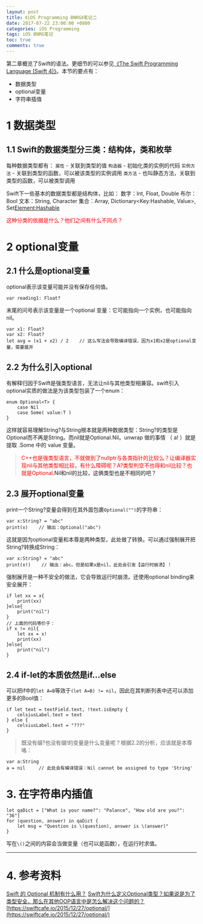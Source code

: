 ```yaml
---
layout: post
title: 《iOS Programming BNRG》笔记二
date: 2017-07-22 23:00:00 +0800
categories: iOS Programming
tags: iOS BNRG笔记
toc: true
comments: true
---
```

第二章概览了Swift的语法。更细节的可以参见[《The Swift Programming Language (Swift 4)》](https://developer.apple.com/library/content/documentation/Swift/Conceptual/Swift_Programming_Language/TheBasics.html#//apple_ref/doc/uid/TP40014097-CH5-ID309)。本节的要点有：
- 数据类型
- optional变量
- 字符串插值
<!-- more -->

# 1 数据类型
## 1.1 Swift的数据类型分三类：结构体，类和枚举
每种数据类型都有：
`属性` - 关联到类型的值
`构造器` - 初始化类的实例的代码
`实例方法` - 关联到类型的函数，可以被该类型的实例调用
`类方法` - 也叫静态方法，关联到类型的函数，可以被类型调用

Swift下一些基本的数据类型都是结构体，比如：
数字：Int, Float, Double
布尔：Bool
文本：String, Character
集合：Array<Element>, Dictionary<Key:Hashable, Value>, Set<Element:Hashable>

<font color=red>这种分类的依据是什么？他们之间有什么不同点？</font>

# 2 optional变量
## 2.1 什么是optional变量
optional表示该变量可能并没有保存任何值。
``` objc
var reading1: Float?
```
末尾的问号表示该变量是一个optional 变量：它可能指向一个实例，也可能指向nil。
``` objc
var x1: Float?
var x2: Float?
let avg = (x1 + x2) / 2    // 这么写法会导致编译错误，因为x1和x2是optional变量，需要展开
```

## 2.2 为什么引入optional
有解释归因于Swift是强类型语言，无法让nil与其他类型相兼容。swift引入optional实质的做法是为该类型包装了一个enum：
``` objc
enum Optional<T> {
    case Nil
    case Some( value:T )
} 
```
这样就容易理解String?与String根本就是两种数据类型：String?的类型是Optional<String>而不再是String。而nil就是Optional.Nil。unwrap 做的事情 （ a! ）就是提取 .Some 中的 value 变量。

> <font color=red>C++也是强类型语言，不就做到了nullptr与各类指针的比较么？让编译器实现nil与其他类型相比较，有什么障碍呢？A?类型判空不也得和nil比较？也就是Optional<A>.Nil和nil的比较，这俩类型也是不相同的吧？</font>

## 2.3 展开optional变量
print一个String?变量会得到在其外面包裹`Optional("")`的字符串：
``` objc
var x:String? = "abc"
print(x)    // 输出：Optional("abc")
```
这就是因为optional变量和本尊是两种类型，此处做了转换。可以通过强制展开把String?转换成String：
``` objc
var x:String? = "abc"
print(x!)    // 输出：abc。但是如果x是nil，此处会引发【运行时崩溃】！
```
强制展开是一种不安全的做法，它会导致运行时崩溃。还使用optional binding来安全展开：
``` objc
if let xx = x{
    print(xx)
}else{
    print("nil")
}
// 上面的代码等价于：
if x != nil{
    let xx = x!
    print(xx)
}else{
    print("nil")
}
```

## 2.4 if-let的本质依然是if...else
可以把if中的`let A=B`等效于`(let A=B) != nil`，因此在其判断列表中还可以添加更多的Bool值：
``` objc
if let text = textField.text, !text.isEmpty { 
    celsiusLabel.text = text
} else {
    celsiusLabel.text = "???"
}
```

> 既没有缀?也没有缀!的变量是什么变量呢？根据2.2的分析，应该就是本尊咯：
``` objc
var a:String
a = nil     // 此处会有编译错误：Nil cannot be assigned to type 'String'
```

# 3. 在字符串内插值
``` objc
let qaDict = ["What is your name?": "Palance", "How old are you?": "36"]
for (question, answer) in qaDict {
    let msg = "Question is \(question), answer is \(answer)"
}
```
写在`\()`之间的内容会当做变量（也可以是函数），在运行时求值。

---
# 4. 参考资料
[Swift 的 Optional 机制有什么用？](https://www.zhihu.com/question/28026214?sort=created)
[Swift为什么定义Optional类型？如果说是为了类型安全，那么在其他OOP语言中是怎么解决这个问题的？](https://www.zhihu.com/question/26512698)
[https://swiftcafe.io/2015/12/27/optional/](https://swiftcafe.io/2015/12/27/optional/)